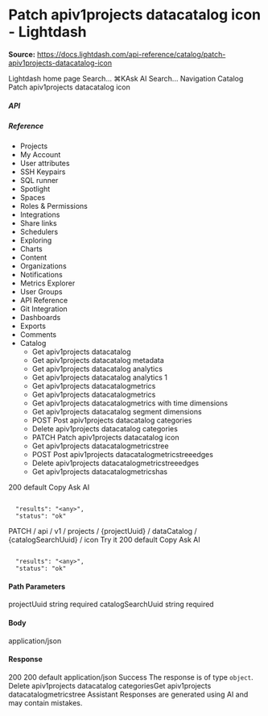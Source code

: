 # Patch apiv1projects datacatalog icon - Lightdash

**Source:** https://docs.lightdash.com/api-reference/catalog/patch-apiv1projects-datacatalog-icon

Lightdash home page
Search...
⌘KAsk AI
Search...
Navigation
Catalog
Patch apiv1projects datacatalog icon
##### API


##### Reference
  * Projects
  * My Account
  * User attributes
  * SSH Keypairs
  * SQL runner
  * Spotlight
  * Spaces
  * Roles & Permissions
  * Integrations
  * Share links
  * Schedulers
  * Exploring
  * Charts
  * Content
  * Organizations
  * Notifications
  * Metrics Explorer
  * User Groups
  * API Reference
  * Git Integration
  * Dashboards
  * Exports
  * Comments
  * Catalog
    * Get apiv1projects datacatalog
    * Get apiv1projects datacatalog metadata
    * Get apiv1projects datacatalog analytics
    * Get apiv1projects datacatalog analytics 1
    * Get apiv1projects datacatalogmetrics
    * Get apiv1projects datacatalogmetrics 
    * Get apiv1projects datacatalogmetrics with time dimensions
    * Get apiv1projects datacatalog segment dimensions
    * POST
Post apiv1projects datacatalog categories
    * Delete apiv1projects datacatalog categories
    * PATCH
Patch apiv1projects datacatalog icon
    * Get apiv1projects datacatalogmetricstree
    * POST
Post apiv1projects datacatalogmetricstreeedges
    * Delete apiv1projects datacatalogmetricstreeedges 
    * Get apiv1projects datacatalogmetricshas


200
default
Copy
Ask AI
```

  "results": "<any>",
  "status": "ok"

```

PATCH
/
api
/
v1
/
projects
/
{projectUuid}
/
dataCatalog
/
{catalogSearchUuid}
/
icon
Try it
200
default
Copy
Ask AI
```

  "results": "<any>",
  "status": "ok"

```

#### Path Parameters
projectUuid
string
required
catalogSearchUuid
string
required
#### Body
application/json
#### Response
200
200 default
application/json
Success
The response is of type `object`.
Delete apiv1projects datacatalog categoriesGet apiv1projects datacatalogmetricstree
Assistant
Responses are generated using AI and may contain mistakes.



